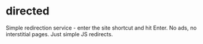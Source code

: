 # directed
Simple redirection service - enter the site shortcut and hit Enter. No ads, no interstitial pages. Just simple JS redirects.
